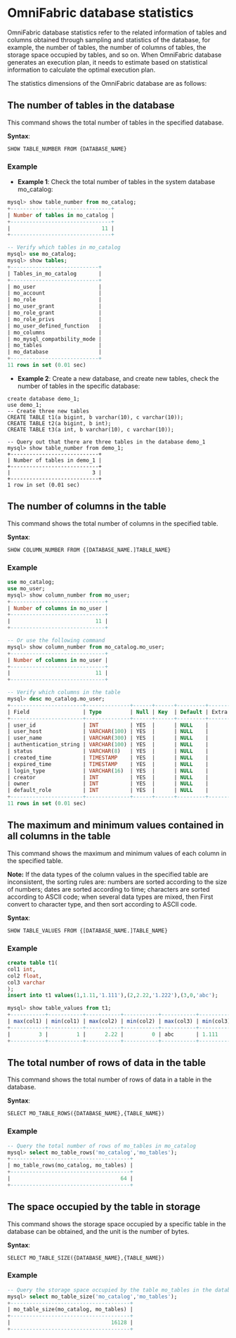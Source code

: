 # OmniFabric database statistics

OmniFabric database statistics refer to the related information of tables and columns obtained through sampling and statistics of the database, for example, the number of tables, the number of columns of tables, the storage space occupied by tables, and so on. When OmniFabric database generates an execution plan, it needs to estimate based on statistical information to calculate the optimal execution plan.

The statistics dimensions of the OmniFabric database are as follows:

## The number of tables in the database

This command shows the total number of tables in the specified database.

**Syntax**:

```
SHOW TABLE_NUMBER FROM {DATABASE_NAME}
```

### Example

- **Example 1**: Check the total number of tables in the system database mo_catalog:

```sql
mysql> show table_number from mo_catalog;
+--------------------------------+
| Number of tables in mo_catalog |
+--------------------------------+
|                             11 |
+--------------------------------+

-- Verify which tables in mo_catalog
mysql> use mo_catalog;
mysql> show tables;
+----------------------------+
| Tables_in_mo_catalog       |
+----------------------------+
| mo_user                    |
| mo_account                 |
| mo_role                    |
| mo_user_grant              |
| mo_role_grant              |
| mo_role_privs              |
| mo_user_defined_function   |
| mo_columns                 |
| mo_mysql_compatbility_mode |
| mo_tables                  |
| mo_database                |
+----------------------------+
11 rows in set (0.01 sec)
```

- **Example 2**: Create a new database, and create new tables, check the number of tables in the specific database:

```
create database demo_1;
use demo_1;
-- Create three new tables
CREATE TABLE t1(a bigint, b varchar(10), c varchar(10));
CREATE TABLE t2(a bigint, b int);
CREATE TABLE t3(a int, b varchar(10), c varchar(10));

-- Query out that there are three tables in the database demo_1
mysql> show table_number from demo_1;
+----------------------------+
| Number of tables in demo_1 |
+----------------------------+
|                          3 |
+----------------------------+
1 row in set (0.01 sec)
```

## The number of columns in the table

This command shows the total number of columns in the specified table.

**Syntax**:

```
SHOW COLUMN_NUMBER FROM {[DATABASE_NAME.]TABLE_NAME}
```

### Example

```sql
use mo_catalog;
use mo_user;
mysql> show column_number from mo_user;
+------------------------------+
| Number of columns in mo_user |
+------------------------------+
|                           11 |
+------------------------------+

-- Or use the following command
mysql> show column_number from mo_catalog.mo_user;
+------------------------------+
| Number of columns in mo_user |
+------------------------------+
|                           11 |
+------------------------------+

-- Verify which columns in the table
mysql> desc mo_catalog.mo_user;
+-----------------------+--------------+------+------+---------+-------+---------+
| Field                 | Type         | Null | Key  | Default | Extra | Comment |
+-----------------------+--------------+------+------+---------+-------+---------+
| user_id               | INT          | YES  |      | NULL    |       |         |
| user_host             | VARCHAR(100) | YES  |      | NULL    |       |         |
| user_name             | VARCHAR(300) | YES  |      | NULL    |       |         |
| authentication_string | VARCHAR(100) | YES  |      | NULL    |       |         |
| status                | VARCHAR(8)   | YES  |      | NULL    |       |         |
| created_time          | TIMESTAMP    | YES  |      | NULL    |       |         |
| expired_time          | TIMESTAMP    | YES  |      | NULL    |       |         |
| login_type            | VARCHAR(16)  | YES  |      | NULL    |       |         |
| creator               | INT          | YES  |      | NULL    |       |         |
| owner                 | INT          | YES  |      | NULL    |       |         |
| default_role          | INT          | YES  |      | NULL    |       |         |
+-----------------------+--------------+------+------+---------+-------+---------+
11 rows in set (0.01 sec)
```

## The maximum and minimum values ​​contained in all columns in the table

This command shows the maximum and minimum values ​​of each column in the specified table.

__Note:__ If the data types of the column values ​​in the specified table are inconsistent, the sorting rules are: numbers are sorted according to the size of numbers; dates are sorted according to time; characters are sorted according to ASCII code; when several data types are mixed, then First convert to character type, and then sort according to ASCII code.

**Syntax**:

```
SHOW TABLE_VALUES FROM {[DATABASE_NAME.]TABLE_NAME}
```

### Example

```sql
create table t1(
col1 int,
col2 float,
col3 varchar
);
insert into t1 values(1,1.11,'1.111'),(2,2.22,'1.222'),(3,0,'abc');

mysql> show table_values from t1;
+-----------+-----------+-----------+-----------+-----------+-----------+
| max(col1) | min(col1) | max(col2) | min(col2) | max(col3) | min(col3) |
+-----------+-----------+-----------+-----------+-----------+-----------+
|         3 |         1 |      2.22 |         0 | abc       | 1.111     |
+-----------+-----------+-----------+-----------+-----------+-----------+
```

## The total number of rows of data in the table

This command shows the total number of rows of data in a table in the database.

**Syntax**:

```
SELECT MO_TABLE_ROWS({DATABASE_NAME},{TABLE_NAME})
```

### Example

```sql
-- Query the total number of rows of mo_tables in mo_catalog
mysql> select mo_table_rows('mo_catalog','mo_tables');
+--------------------------------------+
| mo_table_rows(mo_catalog, mo_tables) |
+--------------------------------------+
|                                   64 |
+--------------------------------------+
```

## The space occupied by the table in storage

This command shows the storage space occupied by a specific table in the database can be obtained, and the unit is the number of bytes.

**Syntax**:

```
SELECT MO_TABLE_SIZE({DATABASE_NAME},{TABLE_NAME})
```

### Example

```sql
-- Query the storage space occupied by the table mo_tables in the database mo_catalog
mysql> select mo_table_size('mo_catalog','mo_tables');
+--------------------------------------+
| mo_table_size(mo_catalog, mo_tables) |
+--------------------------------------+
|                                16128 |
+--------------------------------------+
```
